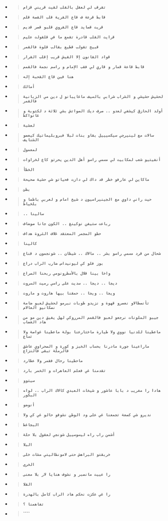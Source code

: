 - > __``تقرقب لي لعقل بالقلب لقيت قريني قزام``__
- > __``قابط قرعة ف قاع القرية قلب القصة قلم``__
- > __``قريت قصايد قاع القروي قلبو قصر قديم``__
- > __``قرايت القلب قادرة تقمع ما في قلقولت عليم``__
- > __``قبيح تقولب قطيع بقالب قلوة فالقمر``__
- > __``قواد القانون إلا القيش قريب إقلب القرار``__
- > __``قابط قاعة قمار و قاري لي فقب الإمام و راسم نجمة فالقمم``__
- > __``هنا فين قاع القحبة إله``__

- > __``أمالك``__
- > __``لحشيش حشيشي و الشراب شرابي بالسيف ماغايبانو ل دين مي الزبانية فالقمر``__
- > __``أولد الحازق كيشفي لعدو .. صرف ديك الصواتش بشي ثلاثة د لكتوبة و غاتواكط``__
- > __``لعشبة``__
- > __``سالات مع لينيرجي سيكسيييل بقاو بنات لبلا فبروبليماتيك كيعضو الشنايف``__
- > __``لمعمول``__
- > __``أنفيتيو شعب لمكابيت لي مسمي راسو أهل الدين يحرتو كاع لخراوات``__
- > __``الخطأ``__
- > __``ماكاين لي عارفو خطر قد داك لي دازت فحياتو شي حشية صحيحة``__
- > __``بطئ``__
- > __``حيت راني داوي مع الجينيراسيون د شيخ امام و لعربي باطما و بلخياط ``__
- > __``.. سالينا``__
- > __``رباعت ستيفن نوكينغ .. الكون جانا صوضاف``__
- > __``حطو المجمر المعتقد غلاف الثروة هداف``__
- > __``كالينا``__
- > __``شحال من قرد مسمي راسو بشر .. مالاك .. شيطان .. شونجمون د قناع``__
- > __``بوز فلو كي ليونيداس ضارب الراب دراع``__
- > __``واخا بينا قلال بالأسطرونومي ربحنا الصراع``__
- > __``ديجا .. ديجا .. سديت على راسي رميت السروت``__
- > __``ويجا .. ويجا .. حمقنا بيها هاروت و ماروت``__
- > __``تأنصطالاو نعصرو قهوة و نزيدو طوبات نبرمو لحشيش لعبو ضامة نصكانيو العالام``__
- > __``جيبو الملونات نرجعو لعبو فالقمم المرروكي لهل يفيق دين مو من هاد الغضاب``__
- > __``ماعطينا للدنيا نووي ولا طيارة ماختارعنا بولة ماعطينا غواصة ولا تساع``__
- > __``ماراعينا جورة مادرنا بحساب الخبز و كورة و الصحراوي عاشق فالرملة تبقى فالنزاع``__
- > __``ماحطينا رحال فقمر ولا عطارد``__
- > __``تقدمنا غي فعلم العاهرات و الخمر بارد``__
- > __``سيتوو``__
- > __``هادا را مغريب د بابا عاشور و شيخات العبدي كالاك الراب .. لواه البكور``__
- > __``أنوضو``__
- > __``نديرو شي كصعة تجمعنا غي على ود الوطن نشوفو حالو غي كي ولا``__
- > __``البجاغط``__
- > __``أشمن راب راه ليسوسييل شونجي لعقول بلا حلة``__
- > __``البلا``__
- > __``خربقتو البراهش حتى لامونطاليتي مشات خلى``__
- > __``الخرى``__
- > __``را عييت مانصبر و نشوف هنايا لار بلا معنى``__
- > __``القلا``__
- > __``را غي عكزت نحكم هاد الراب كامل بالهدرة``__
- > __``تفاهمنا ؟``__
- > __````__















